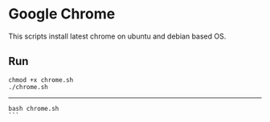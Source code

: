 # Google Chrome

This scripts install latest chrome on ubuntu and debian based OS.

## Run
```
chmod +x chrome.sh
./chrome.sh
```
_______
````
bash chrome.sh
```
